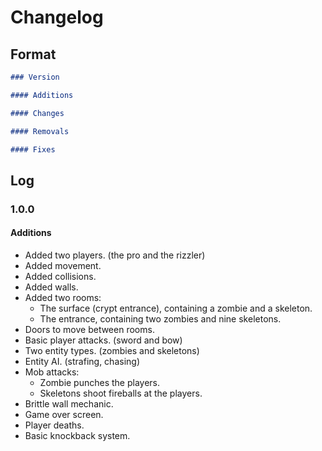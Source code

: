 # Changelog

## Format

```markdown
### Version

#### Additions

#### Changes

#### Removals

#### Fixes
```

## Log

### 1.0.0

#### Additions

- Added two players. (the pro and the rizzler)
- Added movement.
- Added collisions.
- Added walls.
- Added two rooms:
  - The surface (crypt entrance), containing a zombie and a skeleton.
  - The entrance, containing two zombies and nine skeletons.
- Doors to move between rooms.
- Basic player attacks. (sword and bow)
- Two entity types. (zombies and skeletons)
- Entity AI. (strafing, chasing)
- Mob attacks:
  - Zombie punches the players.
  - Skeletons shoot fireballs at the players.
- Brittle wall mechanic.
- Game over screen.
- Player deaths.
- Basic knockback system.
